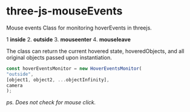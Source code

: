 # three-js-mouseEvents
Mouse events Class for monitoring hoverEvents in threejs.

1 **inside**
2. **outside**
3. **mouseenter**
4. **mouseleave**

The class can return the current hovered state, hoveredObjects, and all original objects passed upon instantiation.

```js
const hoverEventsMonitor = new HoverEventsMonitor(
"outside",
[object1, object2, ...objectInfinity],
camera
);
```


*ps. Does not check for mouse click.*

